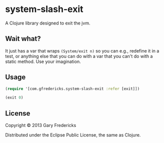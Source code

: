 # system-slash-exit

A Clojure library designed to exit the jvm.

## Wait what?

It just has a var that wraps `(System/exit n)` so you can e.g.,
redefine it in a test, or anything else that you can do with a var
that you can't do with a static method. Use your imagination.

## Usage

``` clojure
(require '[com.gfredericks.system-slash-exit :refer [exit]])

(exit 0)
```

## License

Copyright © 2013 Gary Fredericks

Distributed under the Eclipse Public License, the same as Clojure.
